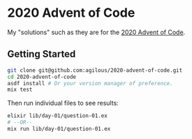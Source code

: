 # 2020 Advent of Code
My "solutions" such as they are for the [2020 Advent of Code](https://adventofcode.com/2020).

## Getting Started
```sh
git clone git@github.com:agilous/2020-advent-of-code.git
cd 2020-advent-of-code
asdf install # Or your version manager of preference.
mix test
```
Then run individual files to see results:
```sh
elixir lib/day-01/question-01.ex
# --OR--
mix run lib/day-01/question-01.ex
```
